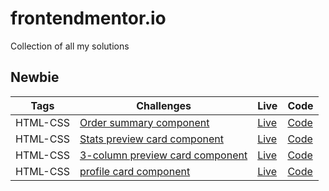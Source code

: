 # frontendmentor.io

Collection of all my solutions

## Newbie

| Tags | Challenges | Live | Code |
| --- | --- | --- | --- |
| HTML-CSS | [Order summary component](https://www.frontendmentor.io/challenges/order-summary-component-QlPmajDUj) | [Live](https://order-summary-component-magocbi.netlify.app) | [Code](https://github.com/magocbi/frontendmentor.io/tree/main/order-summary-component) |
| HTML-CSS | [Stats preview card component](https://www.frontendmentor.io/challenges/stats-preview-card-component-8JqbgoU62) | [Live](https://stats-preview-card-component-magocbi.netlify.app/) | [Code](https://github.com/magocbi/frontendmentor.io/tree/main/stats-preview-card-component) |
| HTML-CSS | [3-column preview card component](https://www.frontendmentor.io/challenges/3column-preview-card-component-pH92eAR2-) | [Live](https://3-column-preview-card-component-magocbi.netlify.app/) | [Code](https://github.com/magocbi/frontendmentor.io/tree/main/3-column-preview-card-component) |
| HTML-CSS | [profile card component](https://frontendmentor.io/challenges/profile-card-component-cfArpWshJ) | [Live](https://profile-card-component-magocbi.netlify.app/) | [Code](https://github.com/magocbi/frontendmentor.io/tree/main/profile-card-component) |
